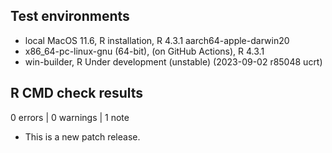 ## Test environments
* local MacOS 11.6, R installation, R 4.3.1 aarch64-apple-darwin20
* x86_64-pc-linux-gnu (64-bit), (on GitHub Actions), R 4.3.1
* win-builder, R Under development (unstable) (2023-09-02 r85048 ucrt)

## R CMD check results

0 errors | 0 warnings | 1 note

* This is a new patch release.
